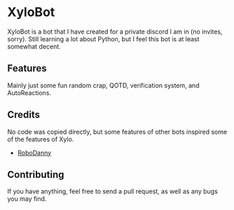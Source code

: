 # XyloBot

XyloBot is a bot that I have created for a private discord I am in (no invites, sorry). Still learning a lot about Python, but I feel this bot is at least somewhat decent.

## Features

Mainly just some fun random crap, QOTD, verification system, and AutoReactions.

## Credits

No code was copied directly, but some features of other bots inspired some of the features of Xylo.

- [RoboDanny](https://github.com/Rapptz/RoboDanny)


## Contributing

If you have anything, feel free to send a pull request, as well as any bugs you may find.